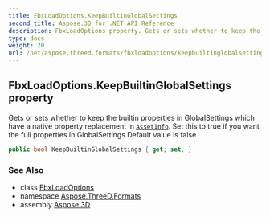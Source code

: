```yaml
---
title: FbxLoadOptions.KeepBuiltinGlobalSettings
second_title: Aspose.3D for .NET API Reference
description: FbxLoadOptions property. Gets or sets whether to keep the builtin properties in GlobalSettings which have a native property replacement in AssetInfo. Set this to true if you want the full properties in GlobalSettings Default value is false
type: docs
weight: 20
url: /net/aspose.threed.formats/fbxloadoptions/keepbuiltinglobalsettings/
---
```

## FbxLoadOptions.KeepBuiltinGlobalSettings property

Gets or sets whether to keep the builtin properties in GlobalSettings which have a native property replacement in [`AssetInfo`](../../../aspose.threed/assetinfo/). Set this to true if you want the full properties in GlobalSettings Default value is false

```csharp
public bool KeepBuiltinGlobalSettings { get; set; }
```

### See Also

* class [FbxLoadOptions](../)
* namespace [Aspose.ThreeD.Formats](../../../aspose.threed.formats/)
* assembly [Aspose.3D](../../../)


